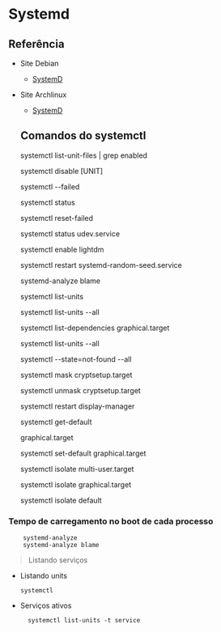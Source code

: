 # Systemd

## Referência

* Site Debian

  * [SystemD](https://wiki.debian.org/pt_BR/systemd) 

* Site Archlinux

  * [SystemD](https://wiki.archlinux.org/title/Systemd_(Português))

   ## Comandos do systemctl

    systemctl list-unit-files | grep enabled

    systemctl disable [UNIT]
    
    systemctl --failed
    
    systemctl status
    
    systemctl reset-failed
    
    systemctl status udev.service
    
    systemctl enable lightdm
    
    systemctl restart systemd-random-seed.service
    
    systemd-analyze blame
    
    systemctl list-units
    
    systemctl list-units --all
    
    systemctl list-dependencies  graphical.target
    
    systemctl list-units --all
    
    systemctl --state=not-found  --all
    
    systemctl mask cryptsetup.target
    
    systemctl unmask cryptsetup.target

    systemctl restart display-manager
    
    systemctl get-default
    
    graphical.target

    systemctl set-default graphical.target

    systemctl isolate multi-user.target
    
    systemctl isolate graphical.target
    
    systemctl isolate default

### Tempo de carregamento no boot de cada processo

        systemd-analyze
        systemd-analyze blame

> Listando serviços
- Listando units

      systemctl
- Serviços ativos

        systemctl list-units -t service
